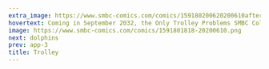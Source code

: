 ```yaml
---
extra_image: https://www.smbc-comics.com/comics/159180200620200610after.png
hovertext: Coming in September 2032, the Only Trolley Problems SMBC Collection.
image: https://www.smbc-comics.com/comics/1591801818-20200610.png
next: dolphins
prev: app-3
title: Trolley
---
```

